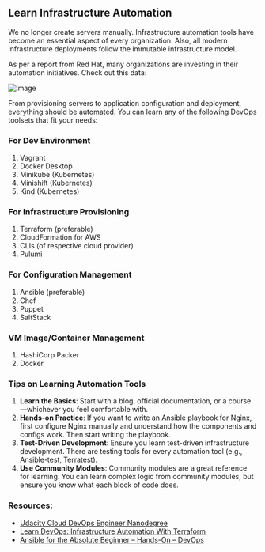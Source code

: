 ## Learn Infrastructure Automation

We no longer create servers manually. Infrastructure automation tools have become an essential aspect of every organization. Also, all modern infrastructure deployments follow the immutable infrastructure model.

As per a report from Red Hat, many organizations are investing in their automation initiatives. Check out this data:

![image](https://github.com/ben-le/DevOps_Trainings/assets/34547999/44b3526f-ab6f-4118-99df-c41e9b8f9237)


From provisioning servers to application configuration and deployment, everything should be automated. You can learn any of the following DevOps toolsets that fit your needs:

### For Dev Environment
1. Vagrant
2. Docker Desktop
3. Minikube (Kubernetes)
4. Minishift (Kubernetes)
5. Kind (Kubernetes)

### For Infrastructure Provisioning
1. Terraform (preferable)
2. CloudFormation for AWS
3. CLIs (of respective cloud provider)
4. Pulumi

### For Configuration Management
1. Ansible (preferable)
2. Chef
3. Puppet
4. SaltStack

### VM Image/Container Management
1. HashiCorp Packer
2. Docker

### Tips on Learning Automation Tools

1. **Learn the Basics**: Start with a blog, official documentation, or a course—whichever you feel comfortable with.
2. **Hands-on Practice**: If you want to write an Ansible playbook for Nginx, first configure Nginx manually and understand how the components and configs work. Then start writing the playbook.
3. **Test-Driven Development**: Ensure you learn test-driven infrastructure development. There are testing tools for every automation tool (e.g., Ansible-test, Terratest).
4. **Use Community Modules**: Community modules are a great reference for learning. You can learn complex logic from community modules, but ensure you know what each block of code does.

### Resources:
- [Udacity Cloud DevOps Engineer Nanodegree](link-to-udacity-course)
- [Learn DevOps: Infrastructure Automation With Terraform](link-to-terraform-course)
- [Ansible for the Absolute Beginner – Hands-On – DevOps](link-to-ansible-course)

